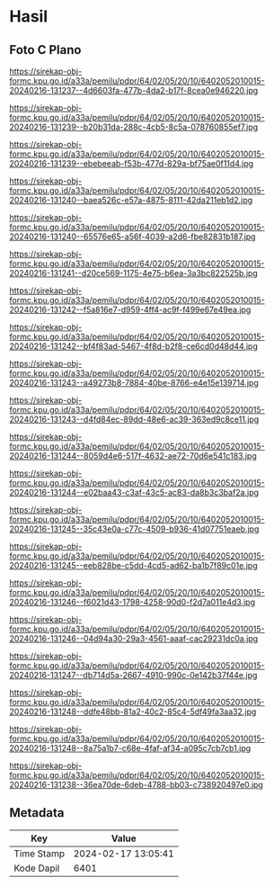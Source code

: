 # Hasil

## Foto C Plano

https://sirekap-obj-formc.kpu.go.id/a33a/pemilu/pdpr/64/02/05/20/10/6402052010015-20240216-131237--4d6603fa-477b-4da2-b17f-8cea0e946220.jpg

https://sirekap-obj-formc.kpu.go.id/a33a/pemilu/pdpr/64/02/05/20/10/6402052010015-20240216-131239--b20b31da-288c-4cb5-8c5a-078760855ef7.jpg

https://sirekap-obj-formc.kpu.go.id/a33a/pemilu/pdpr/64/02/05/20/10/6402052010015-20240216-131239--ebebeeab-f53b-477d-829a-bf75ae0f11d4.jpg

https://sirekap-obj-formc.kpu.go.id/a33a/pemilu/pdpr/64/02/05/20/10/6402052010015-20240216-131240--baea526c-e57a-4875-8111-42da211eb1d2.jpg

https://sirekap-obj-formc.kpu.go.id/a33a/pemilu/pdpr/64/02/05/20/10/6402052010015-20240216-131240--65576e65-a56f-4039-a2d6-fbe82831b187.jpg

https://sirekap-obj-formc.kpu.go.id/a33a/pemilu/pdpr/64/02/05/20/10/6402052010015-20240216-131241--d20ce569-1175-4e75-b6ea-3a3bc822525b.jpg

https://sirekap-obj-formc.kpu.go.id/a33a/pemilu/pdpr/64/02/05/20/10/6402052010015-20240216-131242--f5a816e7-d959-4ff4-ac9f-f499e67e49ea.jpg

https://sirekap-obj-formc.kpu.go.id/a33a/pemilu/pdpr/64/02/05/20/10/6402052010015-20240216-131242--bf4f83ad-5467-4f8d-b2f8-ce6cd0d48d44.jpg

https://sirekap-obj-formc.kpu.go.id/a33a/pemilu/pdpr/64/02/05/20/10/6402052010015-20240216-131243--a49273b8-7884-40be-8766-e4e15e139714.jpg

https://sirekap-obj-formc.kpu.go.id/a33a/pemilu/pdpr/64/02/05/20/10/6402052010015-20240216-131243--d4fd84ec-89dd-48e6-ac39-363ed9c8ce11.jpg

https://sirekap-obj-formc.kpu.go.id/a33a/pemilu/pdpr/64/02/05/20/10/6402052010015-20240216-131244--8059d4e6-517f-4632-ae72-70d6e541c183.jpg

https://sirekap-obj-formc.kpu.go.id/a33a/pemilu/pdpr/64/02/05/20/10/6402052010015-20240216-131244--e02baa43-c3af-43c5-ac83-da8b3c3baf2a.jpg

https://sirekap-obj-formc.kpu.go.id/a33a/pemilu/pdpr/64/02/05/20/10/6402052010015-20240216-131245--35c43e0a-c77c-4509-b936-41d07751eaeb.jpg

https://sirekap-obj-formc.kpu.go.id/a33a/pemilu/pdpr/64/02/05/20/10/6402052010015-20240216-131245--eeb828be-c5dd-4cd5-ad62-ba1b7f89c01e.jpg

https://sirekap-obj-formc.kpu.go.id/a33a/pemilu/pdpr/64/02/05/20/10/6402052010015-20240216-131246--f6021d43-1798-4258-90d0-f2d7a011e4d3.jpg

https://sirekap-obj-formc.kpu.go.id/a33a/pemilu/pdpr/64/02/05/20/10/6402052010015-20240216-131246--04d94a30-29a3-4561-aaaf-cac29231dc0a.jpg

https://sirekap-obj-formc.kpu.go.id/a33a/pemilu/pdpr/64/02/05/20/10/6402052010015-20240216-131247--db714d5a-2667-4910-990c-0e142b37f44e.jpg

https://sirekap-obj-formc.kpu.go.id/a33a/pemilu/pdpr/64/02/05/20/10/6402052010015-20240216-131248--ddfe48bb-81a2-40c2-85c4-5df49fa3aa32.jpg

https://sirekap-obj-formc.kpu.go.id/a33a/pemilu/pdpr/64/02/05/20/10/6402052010015-20240216-131248--8a75a1b7-c68e-4faf-af34-a095c7cb7cb1.jpg

https://sirekap-obj-formc.kpu.go.id/a33a/pemilu/pdpr/64/02/05/20/10/6402052010015-20240216-131238--36ea70de-6deb-4788-bb03-c738920497e0.jpg


## Metadata

| Key        | Value               |
| ---------- | ------------------- |
| Time Stamp | 2024-02-17 13:05:41 |
| Kode Dapil | 6401                |



